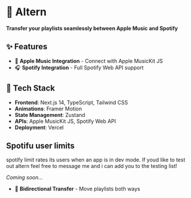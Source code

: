 # 🎵 Altern

**Transfer your playlists seamlessly between Apple Music and Spotify**

## ✨ Features

- 🍎 **Apple Music Integration** - Connect with Apple MusicKit JS
- 🎧 **Spotify Integration** - Full Spotify Web API support

## 🚀 Tech Stack

- **Frontend**: Next.js 14, TypeScript, Tailwind CSS
- **Animations**: Framer Motion
- **State Management**: Zustand
- **APIs**: Apple MusicKit JS, Spotify Web API
- **Deployment**: Vercel

## Spotifu user limits 
spotify limit rates its users when an app is in dev mode.  If youd like 
to test out altern feel free to message me and i can add you to the testing list!

_Coming soon..._

- 🔄 **Bidirectional Transfer** - Move playlists both ways
